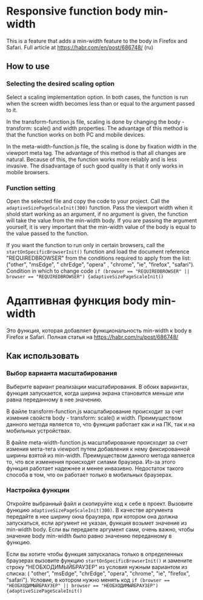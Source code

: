 # Responsive function body min-width

This is a feature that adds a min-width feature to the body in Firefox and Safari.
Full article at https://habr.com/en/post/686748/ (ru)

## How to use

### Selecting the desired scaling option 
Select a scaling implementation option.
In both cases, the function is run when the screen width becomes less than or equal to the argument passed to it.

In the transform-function.js file, scaling is done by changing the body - transform: scale() and width properties. The advantage of this method is that the function works on both PC and mobile devices.

In the meta-width-function.js file, the scaling is done by fixation width in the viewport meta tag. The advantage of this method is that all changes are natural. Because of this, the function works more reliably and is less invasive. The disadvantage of such good quality is that it only works in mobile browsers.

### Function setting
Open the selected file and copy the code to your project. Call the ```adaptiveSizePageScaleInit(300)``` function.
Pass the viewport width when it shold start working as an argument, if no argument is given, the function will take the value from the min-width body. If you are passing the argument yourself, it is very important that the min-width value of the body is equal to the value passed to the function.

If you want the function to run only in certain browsers, call the ```startOnSpecificBrowserInit()``` function and load the document reference "REQUIREDBROWSER" from the conditions required to apply from the list: ("other", "msEdge", " chrEdge", "opera" , "chrome", "ie", "firefox", "safari").
Condition in which to change code ```if (browser == "REQUIREDBROWSER" || browser == "REQUIREDBROWSER") {adaptiveSizePageScaleInit()```

# Адаптивная функция body min-width 

Это функция, которая добавляет функциональность min-width к body в Firefox и Safari.
Полная статья на https://habr.com/ru/post/686748/

## Как использовать

### Выбор варианта масштабирования
Выберите вариант реализации масштабирования.
В обоих вариантах, функция запускается, когда ширина экрана становится меньше или равна переданному в нее значению.

В файле transform-function.js масштабирование происходит за счет измения свойств body - transform: scale() и width. Преимуществом данного метода является то, что функция работает как и на ПК, так и на мобильных устройствах.

В файле meta-width-function.js масштабирование происходит за счет измения мета-тега viewport путем добавления к нему фиксированной ширины взятой из min-width. Преимуществом данного метода является то, что все изменения происходят силами браузера. Из-за этого функция работает надежнее и менее инвазивно. Недостаток такого способа в том, что он работает только в мобильных браузерах.

### Настройка функции
Откройте выбранный файл и скопируйте код к себе в проект. Вызовите функцию  ```adaptiveSizePageScaleInit(300)```.
В качестве аргумента передайте в нее ширину окна браузера, при котором она должна запускаться, если аргумент не указан, функция возьмет значение из min-width body.  Если вы передаете аргумент сами, очень важно, чтобы значение body min-width было равно значению переданному в функцию.

Если вы хотите чтобы функция запускалась только в определенных браузерах вызовите функцию ```startOnSpecificBrowserInit()``` и замените строку "НЕОБХОДИМЫЙБРАУЗЕР" из условия нужным вариантом из списка: (  "other", "msEdge",  "chrEdge", "opera", "сhrome", "ie", "firefox", "safari").
Условие, в котором нужно менять код ```if (browser == "НЕОБХОДИМЫЙБРАУЗЕР" || browser == "НЕОБХОДИМЫЙБРАУЗЕР") {adaptiveSizePageScaleInit()``` 
